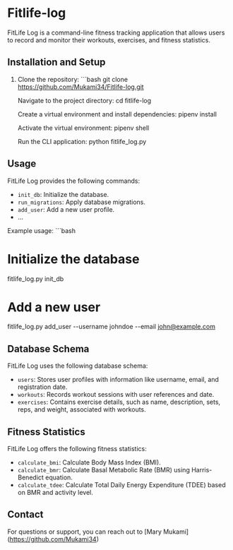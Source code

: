 # Fitlife-log

FitLife Log is a command-line fitness tracking application that allows users to record and monitor their workouts, exercises, and fitness statistics.

## Installation and Setup

1. Clone the repository:
       ```bash
   git clone <https://github.com/Mukami34/Fitlife-log.git>

   Navigate to the project directory:
   cd fitlife-log

   Create a virtual environment and install dependencies:
   pipenv install

    Activate the virtual environment:
    pipenv shell

    Run the CLI application:
    python fitlife_log.py


## Usage

FitLife Log provides the following commands:

- `init_db`: Initialize the database.
- `run_migrations`: Apply database migrations.
- `add_user`: Add a new user profile.
- ...

Example usage:
    ```bash 
# Initialize the database

fitlife_log.py init_db

# Add a new user

fitlife_log.py add_user --username johndoe --email <john@example.com>

## Database Schema

FitLife Log uses the following database schema:

- `users`: Stores user profiles with information like username, email, and registration date.
- `workouts`: Records workout sessions with user references and date.
- `exercises`: Contains exercise details, such as name, description, sets, reps, and weight, associated with workouts.

## Fitness Statistics

FitLife Log offers the following fitness statistics:

- `calculate_bmi`: Calculate Body Mass Index (BMI).
- `calculate_bmr`: Calculate Basal Metabolic Rate (BMR) using Harris-Benedict equation.
- `calculate_tdee`: Calculate Total Daily Energy Expenditure (TDEE) based on BMR and activity level.

## Contact

For questions or support, you can reach out to [Mary Mukami]
(<https://github.com/Mukami34>)
